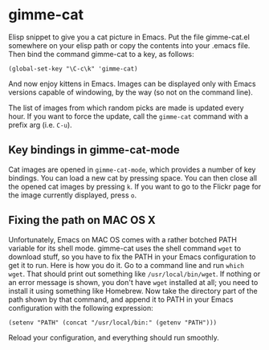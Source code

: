 gimme-cat
=========

Elisp snippet to give you a cat picture in Emacs. Put the file
gimme-cat.el somewhere on your elisp path or copy the contents into
your .emacs file. Then bind the command gimme-cat to a key, as
follows:

    (global-set-key "\C-c\k" 'gimme-cat)

And now enjoy kittens in Emacs. Images can be displayed only with
Emacs versions capable of windowing, by the way (so not on the command
line).

The list of images from which random picks are made is updated every
hour. If you want to force the update, call the `gimme-cat` command
with a prefix arg (i.e. `C-u`).

Key bindings in gimme-cat-mode
------------------------------

Cat images are opened in `gimme-cat-mode`, which provides a number of
key bindings. You can load a new cat by pressing space. You can then
close all the opened cat images by pressing `k`. If you want to go to
the Flickr page for the image currently displayed, press `o`.

Fixing the path on MAC OS X
---------------------------

Unfortunately, Emacs on MAC OS comes with a rather botched PATH
variable for its shell mode. gimme-cat uses the shell command `wget`
to download stuff, so you have to fix the PATH in your Emacs
configuration to get it to run. Here is how you do it. Go to a command
line and run `which wget`. That should print out something like
`/usr/local/bin/wget`. If nothing or an error message is shown, you
don't have `wget` installed at all; you need to install it using
something like Homebrew. Now take the directory part of the path shown
by that command, and append it to PATH in your Emacs configuration
with the following expression:

    (setenv "PATH" (concat "/usr/local/bin:" (getenv "PATH")))

Reload your configuration, and everything should run smoothly.